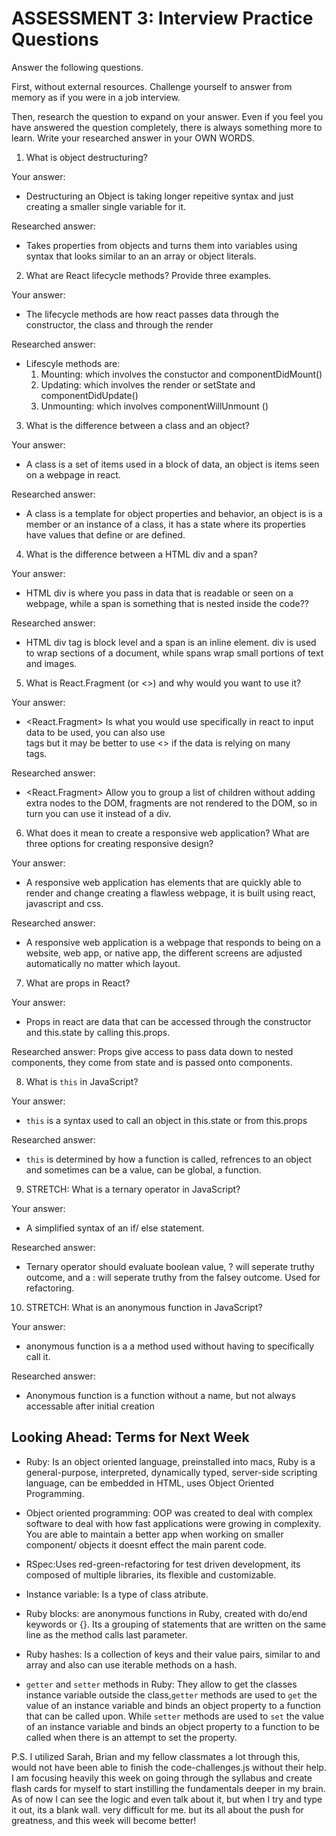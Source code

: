 # ASSESSMENT 3: Interview Practice Questions

Answer the following questions.

First, without external resources. Challenge yourself to answer from memory as if you were in a job interview.

Then, research the question to expand on your answer. Even if you feel you have answered the question completely, there is always something more to learn. Write your researched answer in your OWN WORDS.

1. What is object destructuring?

Your answer:

- Destructuring an Object is taking longer repeitive syntax and just creating a smaller single variable for it.

Researched answer:

- Takes properties from objects and turns them into variables using syntax that looks similar to an an array or object literals.

2. What are React lifecycle methods? Provide three examples.

Your answer:

- The lifecycle methods are how react passes data through the constructor, the class and through the render

Researched answer:

- Lifescyle methods are:
  1. Mounting: which involves the constuctor and componentDidMount()
  2. Updating: which involves the render or setState and componentDidUpdate()
  3. Unmounting: which involves componentWillUnmount ()

3. What is the difference between a class and an object?

Your answer:

- A class is a set of items used in a block of data, an object is items seen on a webpage in react.

Researched answer:

- A class is a template for object properties and behavior, an object is is a member or an instance of a class, it has a state where its properties have values that define or are defined.

4. What is the difference between a HTML div and a span?

Your answer:

- HTML div is where you pass in data that is readable or seen on a webpage, while a span is something that is nested inside the code??

Researched answer:

- HTML div tag is block level and a span is an inline element. div is used to wrap sections of a document, while spans wrap small portions of text and images.

5. What is React.Fragment (or <>) and why would you want to use it?

Your answer:

- <React.Fragment>
  Is what you would use specifically in react to input data to be used, you can also use <div> tags but it may be better to use <> if the data is relying on many <div> tags.

Researched answer:

- <React.Fragment>
  Allow you to group a list of children without adding extra nodes to the DOM, fragments are not rendered to the DOM, so in turn you can use it instead of a div.

6. What does it mean to create a responsive web application? What are three options for creating responsive design?

Your answer:

- A responsive web application has elements that are quickly able to render and change creating a flawless webpage, it is built using react, javascript and css.

Researched answer:

- A responsive web application is a webpage that responds to being on a website, web app, or native app, the different screens are adjusted automatically no matter which layout.

7. What are props in React?

Your answer:

- Props in react are data that can be accessed through the constructor and this.state by calling this.props.

Researched answer: Props give access to pass data down to nested components, they come from state and is passed onto components.

8. What is `this` in JavaScript?

Your answer:

- `this` is a syntax used to call an object in this.state or from this.props

Researched answer:

- `this` is determined by how a function is called, refrences to an object and sometimes can be a value, can be global, a function.

9. STRETCH: What is a ternary operator in JavaScript?

Your answer:

- A simplified syntax of an if/ else statement.

Researched answer:

- Ternary operator should evaluate boolean value, ? will seperate truthy outcome, and a : will seperate truthy from the falsey outcome. Used for refactoring.

10. STRETCH: What is an anonymous function in JavaScript?

Your answer:

- anonymous function is a a method used without having to specifically call it.

Researched answer:

- Anonymous function is a function without a name, but not always accessable after initial creation

## Looking Ahead: Terms for Next Week

- Ruby: Is an object oriented language, preinstalled into macs, Ruby is a general-purpose, interpreted, dynamically typed, server-side scripting language, can be embedded in HTML, uses Object Oriented Programming.

- Object oriented programming: OOP was created to deal with complex software to deal with how fast applications were growing in complexity. You are able to maintain a better app when working on smaller component/ objects it doesnt effect the main parent code.

- RSpec:Uses red-green-refactoring for test driven development, its composed of multiple libraries, its flexible and customizable.

- Instance variable: Is a type of class atribute.
- Ruby blocks: are anonymous functions in Ruby, created with do/end keywords or {}. Its a grouping of statements that are written on the same line as the method calls last parameter.

- Ruby hashes: Is a collection of keys and their value pairs, similar to and array and also can use iterable methods on a hash.
- `getter` and `setter` methods in Ruby: They allow to get the classes instance variable outside the class,`getter` methods are used to `get` the value of an instance variable and binds an object property to a function that can be called upon. While `setter` methods are used to `set` the value of an instance variable and binds an object property to a function to be called when there is an attempt to set the property.

P.S. I utilized Sarah, Brian and my fellow classmates a lot through this, would not have been able to finish the code-challenges.js without their help. I am focusing heavily this week on going through the syllabus and create flash cards for myself to start instilling the fundamentals deeper in my brain. As of now I can see the logic and even talk about it, but when I try and type it out, its a blank wall. very difficult for me. but its all about the push for greatness, and this week will become better!
